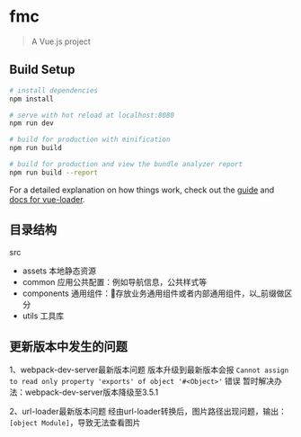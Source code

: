 # fmc

> A Vue.js project

## Build Setup

``` bash
# install dependencies
npm install

# serve with hot reload at localhost:8080
npm run dev

# build for production with minification
npm run build

# build for production and view the bundle analyzer report
npm run build --report
```

For a detailed explanation on how things work, check out the [guide](http://vuejs-templates.github.io/webpack/) and [docs for vue-loader](http://vuejs.github.io/vue-loader).

## 目录结构
src
- assets      本地静态资源
- common      应用公共配置：例如导航信息，公共样式等
- components  通用组件：存放业务通用组件或者内部通用组件，以_前缀做区分
- utils       工具库

## 更新版本中发生的问题
1、webpack-dev-server最新版本问题
版本升级到最新版本会报 `Cannot assign to read only property 'exports' of object '#<Object>'` 错误
暂时解决办法：webpack-dev-server版本降级至3.5.1

2、url-loader最新版本问题
经由url-loader转换后，图片路径出现问题，输出：`[object Module]`，导致无法查看图片